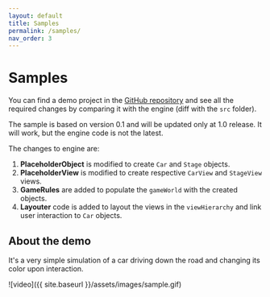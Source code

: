 ```yaml
---
layout: default
title: Samples
permalink: /samples/
nav_order: 3
---
```

# Samples
You can find a demo project in the [GitHub repository](https://github.com/kujunda-seda/new-kingdoms/tree/master/sample) and see all the required changes by comparing it with the engine (diff with the `src` folder).

The sample is based on version 0.1 and will be updated only at 1.0 release. It will work, but the engine code is not the latest.

The changes to engine are:
1. **PlaceholderObject** is modified to create `Car` and `Stage` objects.
2. **PlaceholderView** is modified to create respective `CarView` and `StageView` views.
3. **GameRules** are added to populate the `gameWorld` with the created objects.
4. **Layouter** code is added to layout the views in the `viewHierarchy` and link user interaction to `Car` objects.

## About the demo
It's a very simple simulation of a car driving down the road and changing its color upon interaction.

![video]({{ site.baseurl }}/assets/images/sample.gif)

